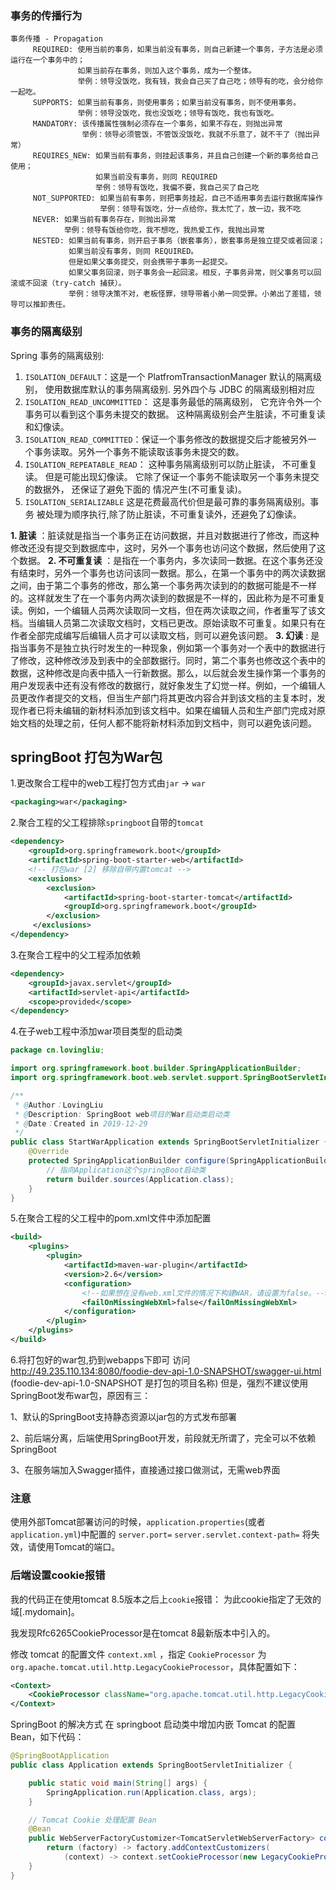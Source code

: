 ### 事务的传播行为
```
事务传播 - Propagation
     REQUIRED: 使用当前的事务，如果当前没有事务，则自己新建一个事务，子方法是必须运行在一个事务中的；
               如果当前存在事务，则加入这个事务，成为一个整体。
               举例：领导没饭吃，我有钱，我会自己买了自己吃；领导有的吃，会分给你一起吃。
     SUPPORTS: 如果当前有事务，则使用事务；如果当前没有事务，则不使用事务。
               举例：领导没饭吃，我也没饭吃；领导有饭吃，我也有饭吃。
     MANDATORY: 该传播属性强制必须存在一个事务，如果不存在，则抛出异常
                举例：领导必须管饭，不管饭没饭吃，我就不乐意了，就不干了（抛出异常）
     REQUIRES_NEW: 如果当前有事务，则挂起该事务，并且自己创建一个新的事务给自己使用；
                   如果当前没有事务，则同 REQUIRED
                   举例：领导有饭吃，我偏不要，我自己买了自己吃
     NOT_SUPPORTED: 如果当前有事务，则把事务挂起，自己不适用事务去运行数据库操作
                    举例：领导有饭吃，分一点给你，我太忙了，放一边，我不吃
     NEVER: 如果当前有事务存在，则抛出异常
            举例：领导有饭给你吃，我不想吃，我热爱工作，我抛出异常
     NESTED: 如果当前有事务，则开启子事务（嵌套事务），嵌套事务是独立提交或者回滚；
             如果当前没有事务，则同 REQUIRED。
             但是如果父事务提交，则会携带子事务一起提交。
             如果父事务回滚，则子事务会一起回滚。相反，子事务异常，则父事务可以回滚或不回滚（try-catch 捕获）。
             举例：领导决策不对，老板怪罪，领导带着小弟一同受罪。小弟出了差错，领导可以推卸责任。
```
### 事务的隔离级别
Spring  事务的隔离级别:
1. `ISOLATION_DEFAULT`：这是一个 PlatfromTransactionManager 默认的隔离级别，
使用数据库默认的事务隔离级别.
另外四个与 JDBC 的隔离级别相对应
2. `ISOLATION_READ_UNCOMMITTED`： 这是事务最低的隔离级别， 它充许令外一个
事务可以看到这个事务未提交的数据。
这种隔离级别会产生脏读，不可重复读和幻像读。
3. `ISOLATION_READ_COMMITTED`：保证一个事务修改的数据提交后才能被另外一
个事务读取。另外一个事务不能读取该事务未提交的数。
4. `ISOLATION_REPEATABLE_READ`： 这种事务隔离级别可以防止脏读， 不可重复读。
但是可能出现幻像读。
它除了保证一个事务不能读取另一个事务未提交的数据外， 还保证了避免下面的
情况产生(不可重复读)。
5. `ISOLATION_SERIALIZABLE` 这是花费最高代价但是最可靠的事务隔离级别。事务
被处理为顺序执行,除了防止脏读，不可重复读外，还避免了幻像读。


**1. 脏读** ：脏读就是指当一个事务正在访问数据，并且对数据进行了修改，而这种修改还没有提交到数据库中，这时，另外一个事务也访问这个数据，然后使用了这个数据。
**2. 不可重复读** ：是指在一个事务内，多次读同一数据。在这个事务还没有结束时，另外一个事务也访问该同一数据。那么，在第一个事务中的两次读数据之间，由于第二个事务的修改，那么第一个事务两次读到的的数据可能是不一样的。这样就发生了在一个事务内两次读到的数据是不一样的，因此称为是不可重复读。例如，一个编辑人员两次读取同一文档，但在两次读取之间，作者重写了该文档。当编辑人员第二次读取文档时，文档已更改。原始读取不可重复。如果只有在作者全部完成编写后编辑人员才可以读取文档，则可以避免该问题。
**3. 幻读** : 是指当事务不是独立执行时发生的一种现象，例如第一个事务对一个表中的数据进行了修改，这种修改涉及到表中的全部数据行。同时，第二个事务也修改这个表中的数据，这种修改是向表中插入一行新数据。那么，以后就会发生操作第一个事务的用户发现表中还有没有修改的数据行，就好象发生了幻觉一样。例如，一个编辑人员更改作者提交的文档，但当生产部门将其更改内容合并到该文档的主复本时，发现作者已将未编辑的新材料添加到该文档中。如果在编辑人员和生产部门完成对原始文档的处理之前，任何人都不能将新材料添加到文档中，则可以避免该问题。

## springBoot 打包为War包
1.更改聚合工程中的web工程打包方式由`jar` -> `war`
```xml
<packaging>war</packaging>
```
2.聚合工程的父工程排除`springboot`自带的`tomcat`
```xml
<dependency>
    <groupId>org.springframework.boot</groupId>
    <artifactId>spring-boot-starter-web</artifactId>
    <!-- 打包war [2] 移除自带内置tomcat -->
    <exclusions>
        <exclusion>
            <artifactId>spring-boot-starter-tomcat</artifactId>
            <groupId>org.springframework.boot</groupId>
        </exclusion>
     </exclusions>
</dependency>
```
3.在聚合工程中的父工程添加依赖
```xml
<dependency>
    <groupId>javax.servlet</groupId>
    <artifactId>servlet-api</artifactId>
    <scope>provided</scope>
</dependency>
```
4.在子web工程中添加war项目类型的启动类
```java
package cn.lovingliu;

import org.springframework.boot.builder.SpringApplicationBuilder;
import org.springframework.boot.web.servlet.support.SpringBootServletInitializer;

/**
 * @Author：LovingLiu
 * @Description: SpringBoot web项目的War启动类启动类
 * @Date：Created in 2019-12-29
 */
public class StartWarApplication extends SpringBootServletInitializer {
    @Override
    protected SpringApplicationBuilder configure(SpringApplicationBuilder builder) {
        // 指向Application这个springBoot启动类
        return builder.sources(Application.class);
    }
}
```
5.在聚合工程的父工程中的pom.xml文件中添加配置
```xml
<build>
    <plugins>
        <plugin>
            <artifactId>maven-war-plugin</artifactId>
            <version>2.6</version>
            <configuration>
                <!--如果想在没有web.xml文件的情况下构建WAR，请设置为false。-->
                <failOnMissingWebXml>false</failOnMissingWebXml>
            </configuration>
        </plugin>
    </plugins>
</build>
```
6.将打包好的war包,扔到webapps下即可
访问 http://49.235.110.134:8080/foodie-dev-api-1.0-SNAPSHOT/swagger-ui.html  (foodie-dev-api-1.0-SNAPSHOT 是打包的项目名称)
但是，强烈不建议使用SpringBoot发布war包，原因有三：

1、默认的SpringBoot支持静态资源以jar包的方式发布部署

2、前后端分离，后端使用SpringBoot开发，前段就无所谓了，完全可以不依赖SpringBoot

3、在服务端加入Swagger插件，直接通过接口做测试，无需web界面
### 注意
使用外部Tomcat部署访问的时候，`application.properties`(或者`application.yml`)中配置的
`server.port=`
`server.servlet.context-path=`
将失效，请使用Tomcat的端口。

### 后端设置cookie报错
我的代码正在使用tomcat 8.5版本之后上`cookie`报错：
为此cookie指定了无效的域[.mydomain]。

我发现Rfc6265CookieProcessor是在tomcat 8最新版本中引入的。



修改 tomcat 的配置文件 `context.xml` ，指定 `CookieProcessor` 为 `org.apache.tomcat.util.http.LegacyCookieProcessor`，具体配置如下：
```xml
<Context>
    <CookieProcessor className="org.apache.tomcat.util.http.LegacyCookieProcessor" />
</Context>
``` 
SpringBoot 的解决方式
在 springboot 启动类中增加内嵌 Tomcat 的配置 Bean，如下代码：
```java
@SpringBootApplication
public class Application extends SpringBootServletInitializer {

	public static void main(String[] args) {
		SpringApplication.run(Application.class, args);
	}

    // Tomcat Cookie 处理配置 Bean
    @Bean
    public WebServerFactoryCustomizer<TomcatServletWebServerFactory> cookieProcessorCustomizer() {
        return (factory) -> factory.addContextCustomizers(
            (context) -> context.setCookieProcessor(new LegacyCookieProcessor()));
    }
}
```